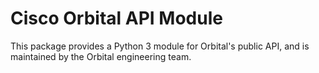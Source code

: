 # Cisco Orbital API Module

This package provides a Python 3 module for Orbital's public API, and is maintained by the Orbital engineering team.
